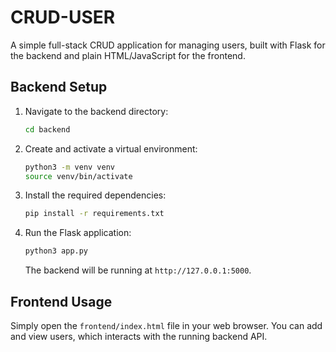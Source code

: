 # CRUD-USER

A simple full-stack CRUD application for managing users, built with Flask for the backend and plain HTML/JavaScript for the frontend.

## Backend Setup

1.  Navigate to the backend directory:
    ```bash
    cd backend
    ```

2.  Create and activate a virtual environment:
    ```bash
    python3 -m venv venv
    source venv/bin/activate
    ```

3.  Install the required dependencies:
    ```bash
    pip install -r requirements.txt
    ```

4.  Run the Flask application:
    ```bash
    python3 app.py
    ```
    The backend will be running at `http://127.0.0.1:5000`.

## Frontend Usage

Simply open the `frontend/index.html` file in your web browser. You can add and view users, which interacts with the running backend API.